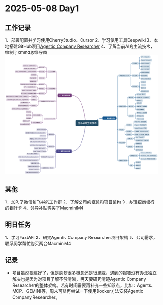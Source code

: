 <!--
 * @Author: DengYH
 * @Date: 2025-05-08 19:53:53
-->
# 2025-05-08  Day1

## 工作记录
1、部署配置并学习使用CherryStudio、Cursor
2、学习使用工具Deepwiki
3、本地搭建GitHub项目[Agentic Company Researcher](https://github.com/pogjester/company-research-agent/tree/main)
4、了解当前AI的主流技术，绘制了xmind思维导图
![当前AI的主流技术](img/当前AI的主流技术.png)

## 其他
1、加入了微信和飞书的工作群
2、了解公司的框架和项目架构
3、办理招商银行的银行卡
4、领导补贴购买了MacminiM4

## 明日任务
1、学习FastAPI
2、研究Agentic Company Researcher项目架构
3、公司需求，联系同学帮忙购买两台MacminiM4

## 记录
- 项目虽然搭建好了，但是感觉很多概念还是很朦胧，遇到的报错没有办法独立解决也是因为对项目了解不够清晰，明天要研究清楚Agentic Company Researcher的整体架构。若有时间需要再补充一些知识点，比如：Agents、MCP、GEMINI等，周末可以再尝试一下使用Docker方法安装Agentic Company Researcher。